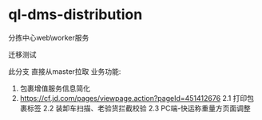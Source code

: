 ql-dms-distribution
====
分拣中心web\worker服务

迁移测试

此分支 直接从master拉取
业务功能:
1. 包裹增值服务信息简化
2. https://cf.jd.com/pages/viewpage.action?pageId=451412676
   2.1   打印包裹标签
   2.2 装卸车扫描、老验货拦截校验
   2.3 PC端-快运称重量方页面调整

